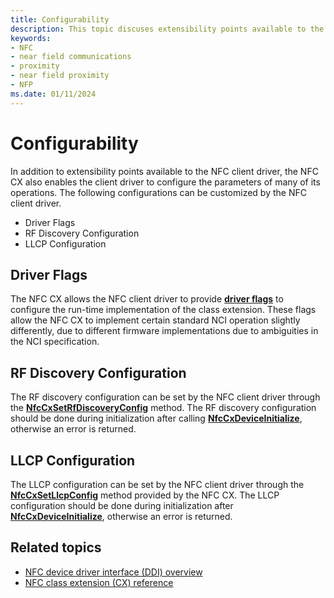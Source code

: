 ```yaml
---
title: Configurability
description: This topic discuses extensibility points available to the NFC client driver, enabling the client driver to configure the parameters of many of its operations.
keywords:
- NFC
- near field communications
- proximity
- near field proximity
- NFP
ms.date: 01/11/2024
---
```


# Configurability

In addition to extensibility points available to the NFC client driver, the NFC CX also enables the client driver to configure the parameters of many of its operations. The following configurations can be customized by the NFC client driver.

- Driver Flags
- RF Discovery Configuration
- LLCP Configuration

## Driver Flags

The NFC CX allows the NFC client driver to provide [**driver flags**](/windows-hardware/drivers/ddi/nfccx/ne-nfccx-_nfc_cx_driver_flags) to configure the run-time implementation of the class extension. These flags allow the NFC CX to implement certain standard NCI operation slightly differently, due to different firmware implementations due to ambiguities in the NCI specification.

## RF Discovery Configuration

The RF discovery configuration can be set by the NFC client driver through the [**NfcCxSetRfDiscoveryConfig**](/windows-hardware/drivers/ddi/nfccx/nf-nfccx-nfccxsetrfdiscoveryconfig) method. The RF discovery configuration should be done during initialization after calling [**NfcCxDeviceInitialize**](/windows-hardware/drivers/ddi/nfccx/nf-nfccx-nfccxdeviceinitialize), otherwise an error is returned.

## LLCP Configuration

The LLCP configuration can be set by the NFC client driver through the [**NfcCxSetLlcpConfig**](/windows-hardware/drivers/ddi/nfccx/nf-nfccx-nfccxsetllcpconfig) method provided by the NFC CX. The LLCP configuration should be done during initialization after [**NfcCxDeviceInitialize**](/windows-hardware/drivers/ddi/nfccx/nf-nfccx-nfccxdeviceinitialize), otherwise an error is returned.

## Related topics

- [NFC device driver interface (DDI) overview](/windows-hardware/drivers/ddi/index)
- [NFC class extension (CX) reference](/windows-hardware/drivers/ddi/index)
